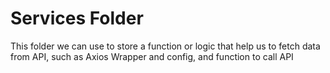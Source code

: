# Services Folder

This folder we can use to store a function or logic that help us to fetch data from API, such as Axios Wrapper and config, and function to call API
